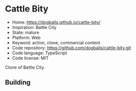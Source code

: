 # Cattle Bity

- Home: https://dogballs.github.io/cattle-bity/
- Inspiration: Battle City
- State: mature
- Platform: Web
- Keyword: action, clone, commercial content
- Code repository: https://github.com/dogballs/cattle-bity.git
- Code language: TypeScript
- Code license: MIT

Clone of Battle City.

## Building
